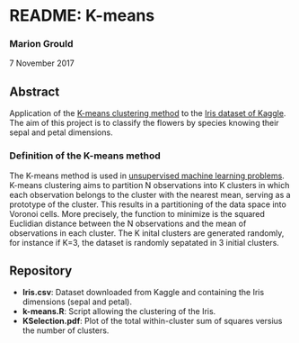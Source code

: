 # README: K-means

### Marion Grould
7 November 2017

## Abstract
Application of the [K-means clustering method](https://en.wikipedia.org/wiki/K-means_clustering) to the [Iris dataset of Kaggle](https://www.kaggle.com/uciml/iris). The aim of this project is to classify the flowers by species knowing their sepal and petal dimensions.

### Definition of the K-means method
The K-means method is used in [unsupervised machine learning problems](https://en.wikipedia.org/wiki/Unsupervised_learning). K-means clustering aims to partition N observations into K clusters in which each observation belongs to the cluster with the nearest mean, serving as a prototype of the cluster. This results in a partitioning of the data space into Voronoi cells. More precisely, the function to minimize is the squared Euclidian distance between the N observations and the mean of observations in each cluster. The K inital clusters are generated randomly, for instance if K=3, the dataset is randomly sepatated in 3 initial clusters.

## Repository
* **Iris.csv**: Dataset downloaded from Kaggle and containing the Iris dimensions (sepal and petal).
* **k-means.R**: Script allowing the clustering of the Iris. 
* **KSelection.pdf**: Plot of the total within-cluster sum of squares versius the number of clusters.
